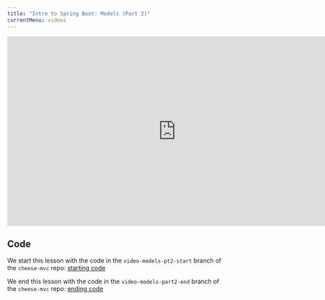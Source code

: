 ```yaml
---
title: "Intro to Spring Boot: Models (Part 2)"
currentMenu: videos
---
```


<div class="youtube-wrapper"><iframe width="776" height="437" src="https://www.youtube.com/embed/fuQJ5oh08_0" frameborder="0" allowfullscreen></iframe></div>

## Code


We start this lesson with the code in the `video-models-pt2-start` branch of the `cheese-mvc` repo: [starting code](https://github.com/LaunchCodeEducation/cheese-mvc/tree/video-models-pt2-start)

We end this lesson with the code in the `video-models-part2-end` branch of the `cheese-mvc` repo: [ending code](https://github.com/LaunchCodeEducation/cheese-mvc/tree/video-models-part2-end)
